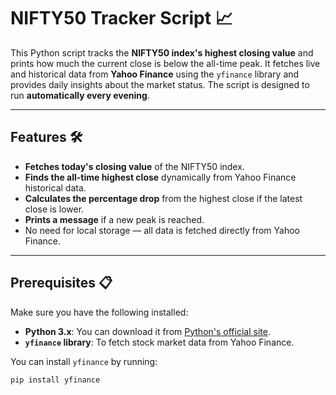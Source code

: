 # NIFTY50 Tracker Script 📈

This Python script tracks the **NIFTY50 index's highest closing value** and prints how much the current close is below the all-time peak. It fetches live and historical data from **Yahoo Finance** using the `yfinance` library and provides daily insights about the market status. The script is designed to run **automatically every evening**.

---

## Features 🛠️

- **Fetches today's closing value** of the NIFTY50 index.
- **Finds the all-time highest close** dynamically from Yahoo Finance historical data.
- **Calculates the percentage drop** from the highest close if the latest close is lower.
- **Prints a message** if a new peak is reached.
- No need for local storage — all data is fetched directly from Yahoo Finance.

---

## Prerequisites 📋

Make sure you have the following installed:

- **Python 3.x**: You can download it from [Python's official site](https://www.python.org/).
- **`yfinance` library**: To fetch stock market data from Yahoo Finance.

You can install `yfinance` by running:
```bash
pip install yfinance
